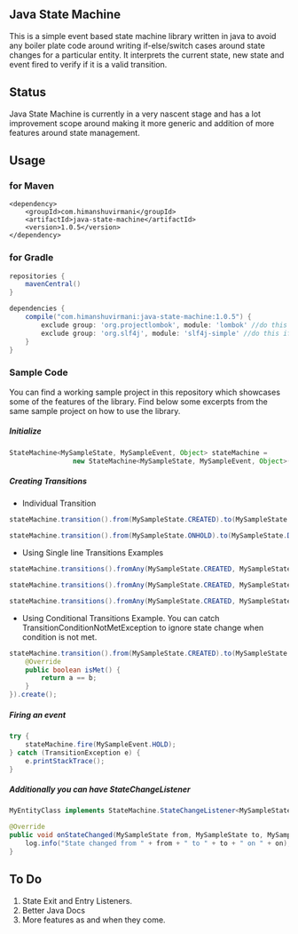 Java State Machine  
----------
This is a simple event based state machine library written in java to avoid any boiler plate code around writing if-else/switch cases around state changes for a particular entity. It interprets the current state, new state and event fired to verify if it is a valid transition.


## Status

Java State Machine is currently in a very nascent stage and has a lot improvement scope around making it more generic and addition of more features around state management.

## Usage

### for Maven

```
<dependency>
    <groupId>com.himanshuvirmani</groupId>
    <artifactId>java-state-machine</artifactId>
    <version>1.0.5</version>
</dependency>
```


### for Gradle

``` groovy
repositories {
    mavenCentral()
}
```

``` groovy
dependencies {
    compile("com.himanshuvirmani:java-state-machine:1.0.5") {
        exclude group: 'org.projectlombok', module: 'lombok' //do this if you are already include lombok in you dependencies 
        exclude group: 'org.slf4j', module: 'slf4j-simple' //do this if you are already include slf4j in you dependencies
    }
}
```

### Sample Code

You can find a working sample project in this repository which showcases some of the features of the library. Find below some excerpts from the same sample project on how to use the library.

##### Initialize

``` java
StateMachine<MySampleState, MySampleEvent, Object> stateMachine =
                new StateMachine<MySampleState, MySampleEvent, Object>(MySampleState.CREATED);
```

##### Creating Transitions
- Individual Transition
``` java
stateMachine.transition().from(MySampleState.CREATED).to(MySampleState.ONHOLD).on(MySampleEvent.HOLD).setOnSuccessListener(onSuccessListener).create();

stateMachine.transition().from(MySampleState.ONHOLD).to(MySampleState.DELIVERED).on(MySampleEvent.DELIVER).create();
```
- Using Single line Transitions Examples
``` java
stateMachine.transitions().fromAny(MySampleState.CREATED, MySampleState.ONHOLD).toAmong(MySampleState.ONHOLD, MySampleState.DELIVERED).on(MySampleEvent.HOLD, MySampleEvent.DELIVER).create();

stateMachine.transitions().fromAny(MySampleState.CREATED, MySampleState.ONHOLD).toAmong(MySampleState.ONHOLD, MySampleState.DELIVERED).on(MySampleEvent.DELIVER).create();

stateMachine.transitions().fromAny(MySampleState.CREATED, MySampleState.ONHOLD).on(MySampleEvent.DELIVER).ignore().create();
```
- Using Conditional Transitions Example. You can catch TransitionConditionNotMetException to ignore state change when condition is not met.
``` java
stateMachine.transition().from(MySampleState.CREATED).to(MySampleState.ONHOLD).on(MySampleEvent.HOLD).when(new Condition() {
    @Override
    public boolean isMet() {
        return a == b;
    }
}).create();
```

##### Firing an event

``` java
try {
    stateMachine.fire(MySampleEvent.HOLD);
} catch (TransitionException e) {
    e.printStackTrace();
}
```

##### Additionally you can have StateChangeListener

```java
MyEntityClass implements StateMachine.StateChangeListener<MySampleState, MySampleEvent>{

@Override
public void onStateChanged(MySampleState from, MySampleState to, MySampleEvent on) {
    log.info("State changed from " + from + " to " + to + " on " + on);
}
```


## To Do
1. State Exit and Entry Listeners.
2. Better Java Docs
3. More features as and when they come.

